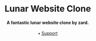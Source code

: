 <h1 align="center">
  <br>
  <a href="https://discord.gg/DfGvMBbMyp"></a>
  <br>
  Lunar Website Clone
  <br>
</h1>

<h4 align="center">A fantastic lunar website clone by zard.</h4>

<p align="center">
  
<p align="center">
  •
  <a href="https://discord.gg/DfGvMBbMyp">Support</a>
</p>
